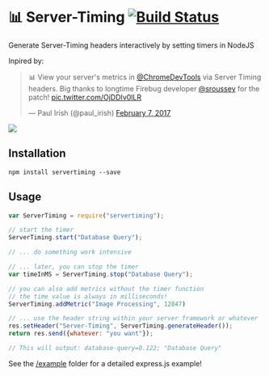 # 📊 Server-Timing [![Build Status](https://travis-ci.org/thomasbrueggemann/node-servertiming.svg?branch=master)](https://travis-ci.org/thomasbrueggemann/node-servertiming)
Generate Server-Timing headers interactively by setting timers in NodeJS

Inpired by:

<blockquote class="twitter-tweet" data-lang="en"><p lang="en" dir="ltr">📊 View your server&#39;s metrics in <a href="https://twitter.com/ChromeDevTools">@ChromeDevTools</a> via Server Timing headers. Big thanks to longtime Firebug developer <a href="https://twitter.com/sroussey">@sroussey</a> for the patch! <a href="https://t.co/OjDDIv0lLR">pic.twitter.com/OjDDIv0lLR</a></p>&mdash; Paul Irish (@paul_irish) <a href="https://twitter.com/paul_irish/status/829090506084749312">February 7, 2017</a></blockquote>
<script async src="//platform.twitter.com/widgets.js" charset="utf-8"></script>

<img src="http://i.imgur.com/8VdlYKn.png" />

## Installation

```shell
npm install servertiming --save
```

## Usage

```javascript
var ServerTiming = require("servertiming");

// start the timer
ServerTiming.start("Database Query");

// ... do something work intensive

// ... later, you can stop the timer
var timeInMS = ServerTiming.stop("Database Query");

// you can also add metrics without the timer function
// the time value is always in milliseconds!
ServerTiming.addMetric("Image Processing", 12847)

// ... use the header string within your server framework or whatever
res.setHeader("Server-Timing", ServerTiming.generateHeader());
return res.send({whatever: "you want"});

// This will output: database-query=0.122; "Database Query"
```

See the <a href="https://github.com/thomasbrueggemann/node-servertiming/tree/master/example">/example</a> folder for a detailed express.js example!
